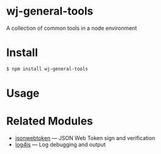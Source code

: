 # wj-general-tools
A collection of common tools in a node environment

# Install

```bash
$ npm install wj-general-tools
```

# Usage


# Related Modules
+ [jsonwebtoken](https://github.com/auth0/node-jsonwebtoken) — JSON Web Token sign and verification
+ [log4js](https://log4js-node.github.io/log4js-node/) — Log debugging and output
